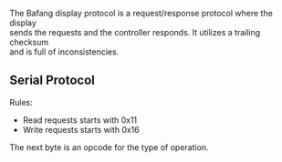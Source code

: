 The Bafang display protocol is a request/response protocol where the display  
sends the requests and the controller responds. It utilizes a trailing checksum  
and is full of inconsistencies.


## Serial Protocol

Rules:
* Read requests starts with 0x11
* Write requests starts with 0x16

The next byte is an opcode for the type of operation.















